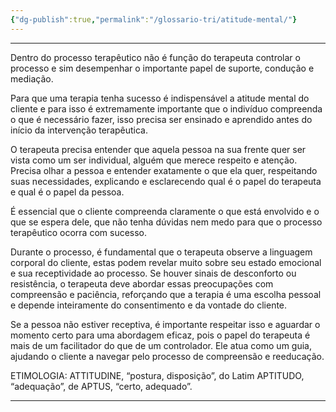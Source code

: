 ```yaml
---
{"dg-publish":true,"permalink":"/glossario-tri/atitude-mental/"}
---
```


---

Dentro do processo terapêutico não é função do terapeuta controlar o processo e sim desempenhar o  importante papel de suporte, condução e mediação. 

Para que uma terapia tenha sucesso é indispensável a atitude mental do cliente e para isso é extremamente importante que o indivíduo compreenda o que é necessário fazer, isso precisa ser ensinado e aprendido antes do início da intervenção terapêutica. 

O terapeuta precisa entender que aquela pessoa na sua frente quer ser vista como um ser individual, alguém que merece respeito e atenção. Precisa olhar a pessoa e entender exatamente o que ela quer, respeitando suas necessidades, explicando e esclarecendo qual é o papel do terapeuta e qual é o papel da pessoa.

É essencial que o cliente compreenda claramente o que está envolvido e o que se espera dele, que não tenha dúvidas nem medo para que o processo terapêutico ocorra com sucesso.

Durante o processo, é fundamental que o terapeuta observe a linguagem corporal do cliente, estas podem revelar muito sobre seu estado emocional e sua receptividade ao processo. Se houver sinais de desconforto ou resistência, o terapeuta deve abordar essas preocupações com compreensão e paciência, reforçando que a terapia é uma escolha pessoal e depende inteiramente do consentimento e da vontade do cliente.

Se a pessoa não estiver receptiva, é importante respeitar isso e aguardar o momento certo para uma abordagem eficaz, pois o papel do terapeuta é mais de um facilitador do que de um controlador. Ele atua como um guia, ajudando o cliente a navegar pelo processo de compreensão e reeducação.

ETIMOLOGIA:
ATTITUDINE, “postura, disposição”, do Latim APTITUDO, “adequação”, de APTUS, “certo, adequado”.


----



